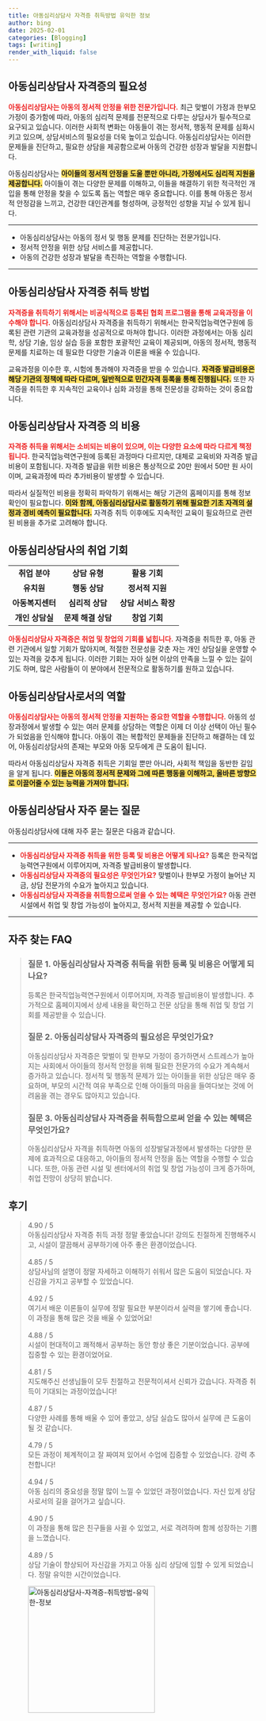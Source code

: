 ```yaml
---
title: 아동심리상담사 자격증 취득방법 유익한 정보
author: bing
date: 2025-02-01
categories: [Blogging]
tags: [writing]
render_with_liquid: false
---
```



<h2 id='아동심리상담사_자격증의_필요성'>아동심리상담사 자격증의 필요성</h2>

<p><b><span style="color: #ee2323;">아동심리상담사는 아동의 정서적 안정을 위한 전문가입니다.</span></b> 최근 맞벌이 가정과 한부모 가정이 증가함에 따라, 아동의 심리적 문제를 전문적으로 다루는 상담사가 필수적으로 요구되고 있습니다. 이러한 사회적 변화는 아동들이 겪는 정서적, 행동적 문제를 심화시키고 있으며, 상담서비스의 필요성을 더욱 높이고 있습니다. 아동심리상담사는 이러한 문제들을 진단하고, 필요한 상담을 제공함으로써 아동의 건강한 성장과 발달을 지원합니다. </p>

<p>아동심리상담사는 <b><span style="background-color: #ffe066;">아이들의 정서적 안정을 도울 뿐만 아니라, 가정에서도 심리적 지원을 제공합니다.</span></b> 아이들이 겪는 다양한 문제를 이해하고, 이들을 해결하기 위한 적극적인 개입을 통해 안정을 찾을 수 있도록 돕는 역할은 매우 중요합니다. 이를 통해 아동은 정서적 안정감을 느끼고, 건강한 대인관계를 형성하며, 긍정적인 성향을 지닐 수 있게 됩니다.</p>

<hr />

<ul>
    <li>아동심리상담사는 아동의 정서 및 행동 문제를 진단하는 전문가입니다.</li>
    <li>정서적 안정을 위한 상담 서비스를 제공합니다.</li>
    <li>아동의 건강한 성장과 발달을 촉진하는 역할을 수행합니다.</li>
</ul>

<hr />

<h2 id='아동심리상담사_자격증_취득방법'>아동심리상담사 자격증 취득 방법</h2>

<p><b><span style="color: #ee2323;">자격증을 취득하기 위해서는 비공식적으로 등록된 협회 프로그램을 통해 교육과정을 이수해야 합니다.</span></b> 아동심리상담사 자격증을 취득하기 위해서는 한국직업능력연구원에 등록된 관련 기관의 교육과정을 성공적으로 마쳐야 합니다. 이러한 과정에서는 아동 심리학, 상담 기술, 임상 실습 등을 포함한 포괄적인 교육이 제공되며, 아동의 정서적, 행동적 문제를 치료하는 데 필요한 다양한 기술과 이론을 배울 수 있습니다. </p>

<p>교육과정을 이수한 후, 시험에 통과해야 자격증을 받을 수 있습니다. <b><span style="background-color: #ffe066;">자격증 발급비용은 해당 기관의 정책에 따라 다르며, 일반적으로 민간자격 등록을 통해 진행됩니다.</span></b> 또한 자격증을 취득한 후 지속적인 교육이나 심화 과정을 통해 전문성을 강화하는 것이 중요합니다.</p>

<h2 id='아동심리상담사_자격증_의_비용'>아동심리상담사 자격증 의 비용</h2>

<p><b><span style="color: #ee2323;">자격증 취득을 위해서는 소비되는 비용이 있으며, 이는 다양한 요소에 따라 다르게 책정됩니다.</span></b> 한국직업능력연구원에 등록된 과정마다 다르지만, 대체로 교육비와 자격증 발급비용이 포함됩니다. 자격증 발급을 위한 비용은 통상적으로 20만 원에서 50만 원 사이이며, 교육과정에 따라 추가비용이 발생할 수 있습니다.</p>

<p>따라서 실질적인 비용을 정확히 파악하기 위해서는 해당 기관의 홈페이지를 통해 정보 확인이 필요합니다. <b><span style="background-color: #ffe066;">이와 함께, 아동심리상담사로 활동하기 위해 필요한 기초 자격의 설정과 경비 예측이 필요합니다.</span></b> 자격증 취득 이후에도 지속적인 교육이 필요하므로 관련된 비용을 추가로 고려해야 합니다.</p>

<h2 id='아동심리상담사_취업기회'>아동심리상담사의 취업 기회</h2>

<table>
    <tr>
        <td style="text-align: center; height: 17px;"><b>취업 분야</b></td>
        <td style="text-align: center; height: 17px;"><b>상담 유형</b></td>
        <td style="text-align: center; height: 17px;"><b>활용 기회</b></td>
    </tr>
    <tr>
        <td style="text-align: center; height: 17px;"><b>유치원</b></td>
        <td style="text-align: center; height: 17px;"><b>행동 상담</b></td>
        <td style="text-align: center; height: 17px;"><b>정서적 지원</b></td>
    </tr>
    <tr>
        <td style="text-align: center; height: 17px;"><b>아동복지센터</b></td>
        <td style="text-align: center; height: 17px;"><b>심리적 상담</b></td>
        <td style="text-align: center; height: 17px;"><b>상담 서비스 확장</b></td>
    </tr>
    <tr>
        <td style="text-align: center; height: 17px;"><b>개인 상담실</b></td>
        <td style="text-align: center; height: 17px;"><b>문제 해결 상담</b></td>
        <td style="text-align: center; height: 17px;"><b>창업 기회</b></td>
    </tr>
</table>

<p><b><span style="color: #ee2323;">아동심리상담사 자격증은 취업 및 창업의 기회를 넓힙니다.</span></b> 자격증을 취득한 후, 아동 관련 기관에서 일할 기회가 많아지며, 적절한 전문성을 갖춘 자는 개인 상담실을 운영할 수 있는 자격을 갖추게 됩니다. 이러한 기회는 자아 실현 이상의 만족을 느낄 수 있는 길이기도 하며, 많은 사람들이 이 분야에서 전문적으로 활동하기를 원하고 있습니다.</p>

<h2 id='아동심리상담사_정서적_안정'>아동심리상담사로서의 역할</h2>

<p><b><span style="color: #ee2323;">아동심리상담사는 아동의 정서적 안정을 지원하는 중요한 역할을 수행합니다.</span></b> 아동의 성장과정에서 발생할 수 있는 여러 문제를 상담하는 역할은 이제 더 이상 선택이 아닌 필수가 되었음을 인식해야 합니다. 아동이 겪는 복합적인 문제들을 진단하고 해결하는 데 있어, 아동심리상담사의 존재는 부모와 아동 모두에게 큰 도움이 됩니다.</p>

<p>따라서 아동심리상담사 자격증 취득은 기회일 뿐만 아니라, 사회적 책임을 동반한 길임을 알게 됩니다. <b><span style="background-color: #ffe066;">이들은 아동의 정서적 문제와 그에 따른 행동을 이해하고, 올바른 방향으로 이끌어줄 수 있는 능력을 가져야 합니다.</span></b> </p>

<h2 id='아동심리상담사_자주_묻는_질문'>아동심리상담사 자주 묻는 질문</h2>

<p>아동심리상담사에 대해 자주 묻는 질문은 다음과 같습니다.</p>

<hr />

<ul>
    <li><b><span style="color: #ee2323;">아동심리상담사 자격증 취득을 위한 등록 및 비용은 어떻게 되나요?</span></b> 등록은 한국직업능력연구원에서 이루어지며, 자격증 발급비용이 발생합니다.</li>
    <li><b><span style="color: #ee2323;">아동심리상담사 자격증의 필요성은 무엇인가요?</span></b> 맞벌이나 한부모 가정이 늘어난 지금, 상담 전문가의 수요가 높아지고 있습니다.</li>
    <li><b><span style="color: #ee2323;">아동심리상담사 자격증을 취득함으로써 얻을 수 있는 혜택은 무엇인가요?</span></b> 아동 관련 시설에서 취업 및 창업 가능성이 높아지고, 정서적 지원을 제공할 수 있습니다.</li>
</ul>

<p><hr />
</p>
<h2 id='자주_찾는_FAQ'>자주 찾는 FAQ</h2>
<div itemscope="" itemtype="https://schema.org/FAQPage"> 
<blockquote> 
<div itemscope="" itemprop="mainEntity" itemtype="https://schema.org/Question"> 
<h3 itemprop="name">질문 1. 아동심리상담사 자격증 취득을 위한 등록 및 비용은 어떻게 되나요?</h3> 
<div itemscope="" itemprop="acceptedAnswer" itemtype="https://schema.org/Answer"> 
<span itemprop="text"> 
<p>등록은 한국직업능력연구원에서 이루어지며, 자격증 발급비용이 발생합니다. 추가적으로 홈페이지에서 상세 내용을 확인하고 전문 상담을 통해 취업 및 창업 기회를 제공받을 수 있습니다.</p> 
</span> 
</div> 
</div> 

<div itemscope="" itemprop="mainEntity" itemtype="https://schema.org/Question"> 
<h3 itemprop="name">질문 2. 아동심리상담사 자격증의 필요성은 무엇인가요?</h3> 
<div itemscope="" itemprop="acceptedAnswer" itemtype="https://schema.org/Answer"> 
<span itemprop="text"> 
<p>아동심리상담사 자격증은 맞벌이 및 한부모 가정이 증가하면서 스트레스가 높아지는 사회에서 아이들의 정서적 안정을 위해 필요한 전문가의 수요가 계속해서 증가하고 있습니다. 정서적 및 행동적 문제가 있는 아이들을 위한 상담은 매우 중요하며, 부모의 시간적 여유 부족으로 인해 아이들의 마음을 들여다보는 것에 어려움을 겪는 경우도 많아지고 있습니다.</p> 
</span> 
</div> 
</div> 

<div itemscope="" itemprop="mainEntity" itemtype="https://schema.org/Question"> 
<h3 itemprop="name">질문 3. 아동심리상담사 자격증을 취득함으로써 얻을 수 있는 혜택은 무엇인가요?</h3> 
<div itemscope="" itemprop="acceptedAnswer" itemtype="https://schema.org/Answer"> 
<span itemprop="text"> 
<p>아동심리상담사 자격을 취득하면 아동의 성장발달과정에서 발생하는 다양한 문제에 효과적으로 대응하고, 아이들의 정서적 안정을 돕는 역할을 수행할 수 있습니다. 또한, 아동 관련 시설 및 센터에서의 취업 및 창업 가능성이 크게 증가하며, 취업 전망이 상당히 밝습니다.</p> 
</span> 
</div> 
</div> 
</blockquote> 
</div>
<h2 id='후기'>후기</h2>
<div itemscope itemtype="https://schema.org/Product">
  <blockquote>
  <div itemprop="review" itemscope itemtype="https://schema.org/Review">
      <div itemprop="reviewRating" itemscope itemtype="https://schema.org/Rating"> <span itemprop="ratingValue">4.90</span> / <span itemprop="bestRating">5</span> </div>
      <span itemprop="reviewBody">아동심리상담사 자격증 취득 과정 정말 좋았습니다! 강의도 친절하게 진행해주시고, 시설이 깔끔해서 공부하기에 아주 좋은 환경이었습니다.</span>
  </div>
  <br>
  <div itemprop="review" itemscope itemtype="https://schema.org/Review">
      <div itemprop="reviewRating" itemscope itemtype="https://schema.org/Rating"> <span itemprop="ratingValue">4.85</span> / <span itemprop="bestRating">5</span> </div>
      <span itemprop="reviewBody">상담사님의 설명이 정말 자세하고 이해하기 쉬워서 많은 도움이 되었습니다. 자신감을 가지고 공부할 수 있었습니다.</span>
  </div>
  <br>
  <div itemprop="review" itemscope itemtype="https://schema.org/Review">
      <div itemprop="reviewRating" itemscope itemtype="https://schema.org/Rating"> <span itemprop="ratingValue">4.92</span> / <span itemprop="bestRating">5</span> </div>
      <span itemprop="reviewBody">여기서 배운 이론들이 실무에 정말 필요한 부분이라서 실력을 쌓기에 좋습니다. 이 과정을 통해 많은 것을 배울 수 있었어요!</span>
  </div>
  <br>
  <div itemprop="review" itemscope itemtype="https://schema.org/Review">
      <div itemprop="reviewRating" itemscope itemtype="https://schema.org/Rating"> <span itemprop="ratingValue">4.88</span> / <span itemprop="bestRating">5</span> </div>
      <span itemprop="reviewBody">시설이 현대적이고 쾌적해서 공부하는 동안 항상 좋은 기분이었습니다. 공부에 집중할 수 있는 환경이었어요.</span>
  </div>
  <br>
  <div itemprop="review" itemscope itemtype="https://schema.org/Review">
      <div itemprop="reviewRating" itemscope itemtype="https://schema.org/Rating"> <span itemprop="ratingValue">4.81</span> / <span itemprop="bestRating">5</span> </div>
      <span itemprop="reviewBody">지도해주신 선생님들이 모두 친절하고 전문적이셔서 신뢰가 갔습니다. 자격증 취득이 기대되는 과정이었습니다!</span>
  </div>
  <br>
  <div itemprop="review" itemscope itemtype="https://schema.org/Review">
      <div itemprop="reviewRating" itemscope itemtype="https://schema.org/Rating"> <span itemprop="ratingValue">4.87</span> / <span itemprop="bestRating">5</span> </div>
      <span itemprop="reviewBody">다양한 사례를 통해 배울 수 있어 좋았고, 상담 실습도 많아서 실무에 큰 도움이 될 것 같습니다.</span>
  </div>
  <br>
  <div itemprop="review" itemscope itemtype="https://schema.org/Review">
      <div itemprop="reviewRating" itemscope itemtype="https://schema.org/Rating"> <span itemprop="ratingValue">4.79</span> / <span itemprop="bestRating">5</span> </div>
      <span itemprop="reviewBody">모든 과정이 체계적이고 잘 짜여져 있어서 수업에 집중할 수 있었습니다. 강력 추천합니다!</span>
  </div>
  <br>
  <div itemprop="review" itemscope itemtype="https://schema.org/Review">
      <div itemprop="reviewRating" itemscope itemtype="https://schema.org/Rating"> <span itemprop="ratingValue">4.94</span> / <span itemprop="bestRating">5</span> </div>
      <span itemprop="reviewBody">아동 심리의 중요성을 정말 많이 느낄 수 있었던 과정이었습니다. 자신 있게 상담사로서의 길을 걸어가고 싶습니다.</span>
  </div>
  <br>
  <div itemprop="review" itemscope itemtype="https://schema.org/Review">
      <div itemprop="reviewRating" itemscope itemtype="https://schema.org/Rating"> <span itemprop="ratingValue">4.90</span> / <span itemprop="bestRating">5</span> </div>
      <span itemprop="reviewBody">이 과정을 통해 많은 친구들을 사귈 수 있었고, 서로 격려하며 함께 성장하는 기쁨을 느꼈습니다.</span>
  </div>
  <br>
  <div itemprop="review" itemscope itemtype="https://schema.org/Review">
      <div itemprop="reviewRating" itemscope itemtype="https://schema.org/Rating"> <span itemprop="ratingValue">4.89</span> / <span itemprop="bestRating">5</span> </div>
      <span itemprop="reviewBody">상담 기술이 향상되어 자신감을 가지고 아동 심리 상담에 임할 수 있게 되었습니다. 정말 유익한 시간이었습니다.</span>
  </div>
  </blockquote>
</div>
<figure class="image"><img src="https://greenforu.github.io/assets/img/thumbnail/아동심리상담사-자격증-취득방법-유익한-정보.webp" alt="아동심리상담사-자격증-취득방법-유익한-정보" width="256" height="256"></figure>